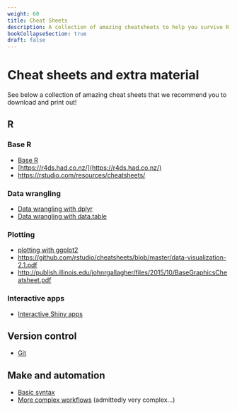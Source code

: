 ```yaml
---
weight: 60
title: Cheat Sheets
description: A collection of amazing cheatsheets to help you survive R, Git, and make!
bookCollapseSection: true
draft: false
---
```


# Cheat sheets and extra material

See below a collection of amazing cheat sheets that we recommend you to download and print out!

## R

### Base R

- [Base R](https://rstudio.com/wp-content/uploads/2016/10/r-cheat-sheet-3.pdf)
- [https://r4ds.had.co.nz/](https://r4ds.had.co.nz/)
- https://rstudio.com/resources/cheatsheets/

### Data wrangling

- [Data wrangling with dplyr](https://rstudio.com/wp-content/)
- [Data wrangling with data.table](https://s3.amazonaws.com/assets.datacamp.com/blog_assets/datatable_Cheat_Sheet_R.pdf)

### Plotting

- [plotting with ggplot2](https://ggplot2.tidyverse.org/uploads/2015/02/data-wrangling-cheatsheet.pdf)
- https://github.com/rstudio/cheatsheets/blob/master/data-visualization-2.1.pdf
- http://publish.illinois.edu/johnrgallagher/files/2015/10/BaseGraphicsCheatsheet.pdf

### Interactive apps

- [Interactive Shiny apps](https://shiny.rstudio.com/images/shiny-cheatsheet.pdf)

## Version control

- [Git](https://education.github.com/git-cheat-sheet-education.pdf)

## Make and automation
- [Basic syntax](https://makefiletutorial.com)
- [More complex workflows](https://devhints.io/makefile) (admittedly very complex...)
